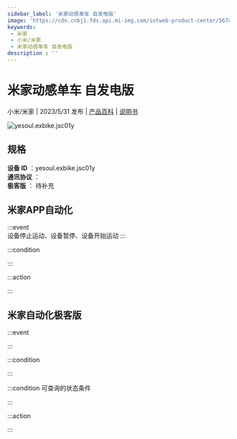 ```yaml
---
sidebar_label: '米家动感单车 自发电版'
image: 'https://cdn.cnbj1.fds.api.mi-img.com/iotweb-product-center/567d45f6d8355e2cda5d0613117c5448_1680069023306.png?GalaxyAccessKeyId=AKVGLQWBOVIRQ3XLEW&Expires=9223372036854775807&Signature=dtulDarJfHGZW7rKdUpKtlHoszw='
keywords: 
 - 米家
 - 小米/米家
 - 米家动感单车 自发电版
description : ''
---
```

# 米家动感单车 自发电版

小米/米家 | 2023/5/31 发布 | [产品百科](https://home.mi.com/webapp/content/baike/product/index.html?model=yesoul.exbike.jsc01y/) | [说明书](https://home.mi.com/views/introduction.html?model=yesoul.exbike.jsc01y&region=cn)

![yesoul.exbike.jsc01y](https://cdn.cnbj1.fds.api.mi-img.com/iotweb-product-center/567d45f6d8355e2cda5d0613117c5448_1680069023306.png?GalaxyAccessKeyId=AKVGLQWBOVIRQ3XLEW&Expires=9223372036854775807&Signature=dtulDarJfHGZW7rKdUpKtlHoszw=)

## 规格  
> 
**设备 ID** ：yesoul.exbike.jsc01y  
**通讯协议** ：  
**极客版**  ： 待补充 


## 米家APP自动化  

:::event  
设备停止运动、设备暂停、设备开始运动
:::

:::condition  

:::

:::action   

:::

## 米家自动化极客版  

:::event  

:::

:::condition  

:::

:::condition 可查询的状态条件  

:::

:::action  

:::

        
